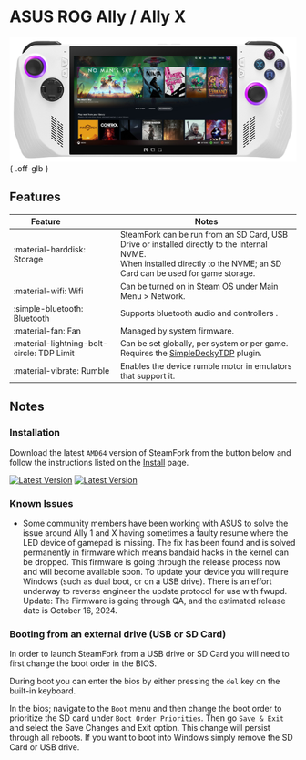 # ASUS ROG Ally / Ally X

![](../../_inc/images/devices/asus-rog-ally.png){ .off-glb }

## Features

| Feature&nbsp;&nbsp;&nbsp;&nbsp;&nbsp;&nbsp;&nbsp;&nbsp;&nbsp;&nbsp;&nbsp;&nbsp;&nbsp;&nbsp;&nbsp;&nbsp; | Notes |
| -- | -- |
| :material-harddisk: Storage | SteamFork can be run from an SD Card, USB Drive or installed directly to the internal NVME. <br> When installed directly to the NVME; an SD Card can be used for game storage. |
| :material-wifi: Wifi | Can be turned on in Steam OS under Main Menu > Network. |
| :simple-bluetooth: Bluetooth | Supports bluetooth audio and controllers .|
| :material-fan: Fan | Managed by system firmware. |
| :material-lightning-bolt-circle: TDP Limit | Can be set globally, per system or per game. Requires the [SimpleDeckyTDP](https://github.com/SteamFork/SimpleDeckyTDP) plugin.|
| :material-vibrate: Rumble | Enables the device rumble motor in emulators that support it. |

## Notes

### Installation

Download the latest `AMD64` version of SteamFork from the button below and follow the instructions listed on the [Install](../../../play/install/) page.

[![Latest Version](https://img.shields.io/github/release/SteamFork/distribution.svg?labelColor=111111&color=5998FF&label=Latest&style=flat#only-light)](https://github.com/SteamFork/distribution/releases/latest)
[![Latest Version](https://img.shields.io/github/release/SteamFork/distribution.svg?labelColor=dddddd&color=5998FF&label=Latest&style=flat#only-dark)](https://github.com/SteamFork/distribution/releases/latest)

### Known Issues

* Some community members have been working with ASUS to solve the issue around Ally 1 and X having sometimes a faulty resume where the LED device of gamepad is missing. The fix has been found and is solved permanently in firmware which means bandaid hacks in the kernel can be dropped. This firmware is going through the release process now and will become available soon. To update your device you will require Windows (such as dual boot, or on a USB drive). There is an effort underway to reverse engineer the update protocol for use with fwupd. Update: The Firmware is going through QA, and the estimated release date is October 16, 2024.

### Booting from an external drive (USB or SD Card)

In order to launch SteamFork from a USB drive or SD Card you will need to first change the boot order in the BIOS.

During boot you can enter the bios by either pressing the `del` key on the built-in keyboard.  

In the bios; navigate to the `Boot` menu and then change the boot order to prioritize the SD card under `Boot Order Priorities`. Then go `Save & Exit` and select the Save Changes and Exit option.  This change will persist through all reboots.  If you want to boot into Windows simply remove the SD Card or USB drive.

